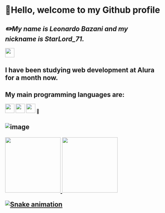 <h1><strong>🙌Hello, welcome to my Github profile</strong></h1>
<h2><strong><em>✏️My name is Leonardo Bazani and my nickname is StarLord_71.</em></strong></h2>

 <img width= "30px" height="30px" src="https://user-images.githubusercontent.com/112039188/188991310-d740486e-10cd-49f3-83c4-3b65782261c2.png"> <h2>I have been studying web development at Alura for a month now.</h2>
 <h2>My main programming languages are:</h2> 
 <img src="https://cdn.jsdelivr.net/gh/devicons/devicon/icons/javascript/javascript-original.svg" width="30" height="30"/> 
 <img src="https://cdn.jsdelivr.net/gh/devicons/devicon/icons/css3/css3-original.svg" width="30" height="30"/> 
 <img src="https://cdn.jsdelivr.net/gh/devicons/devicon/icons/html5/html5-original-wordmark.svg" width="30" height="30"/>
 📜<h2><strongStatus: Intermediate level</h2>
 
![image](https://user-images.githubusercontent.com/112039188/188994300-af23458b-eda2-4c7c-98e5-b705a5a555be.png)

<div>
<a href="https://github.com/seu-usuário-aqui">
<img height="180em" src="https://github-readme-stats.vercel.app/api/top-langs/?username=LeonardoBazani&layout=compact&langs_count=7&theme=dracula"/>
<img height="180em" src="https://github-readme-stats.vercel.app/api?username=LeonardoBazani&show_icons=true&theme=dracula&include_all_commits=true&count_private=true"/>
</div>

![Snake animation](https://github.com/Le/LeonardoBazani/blob/output/github-contribution-grid-snake.svg)
<!--
**LeonardoBazani/LeonardoBazani** is a ✨ _special_ ✨ repository because its `README.md` (this file) appears on your GitHub profile.

Here are some ideas to get you started:

-  I’m currently working on ...
-  I’m currently learning ...
- 👯 I’m looking to collaborate on ...
- 🤔 I’m looking for help with ...
- 💬 Ask me about ...
- 📫 How to reach me: ...
- 😄 Pronouns: ...
- ⚡ Fun fact: ...
-->

